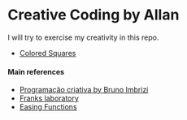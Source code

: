 # Creative Coding by Allan

I will try to exercise my creativity in this repo.

 - [Colored Squares](./colored-squares/)

#### Main references

- [Programação criativa by Bruno Imbrizi](https://www.domestika.org/pt/courses/2729-programacao-criativa-produza-pecas-visuais-com-javascript)
- [Franks laboratory](https://www.youtube.com/@Frankslaboratory)
- [Easing Functions](https://spicyyoghurt.com/tools/easing-functions)
